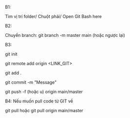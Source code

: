 B1: 

Tìm vị trí folder/ Chuột phải/ Open Git Bash here


B2:

Chuyển branch: git branch -m master main (hoặc ngược lại)


B3:

git init

git remote add origin <LINK_GIT>

git add .

git commit -m "Message"

git push -f (hoặc u) origin main/master


B4: Nếu muốn pull code từ GIT về

git pull hoặc git pull origin main/master

